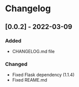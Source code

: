 # Changelog

## [0.0.2] - 2022-03-09

### Added

* CHANGELOG.md file

### Changed

* Fixed Flask dependency (1.1.4)
* Fixed REAME.md

